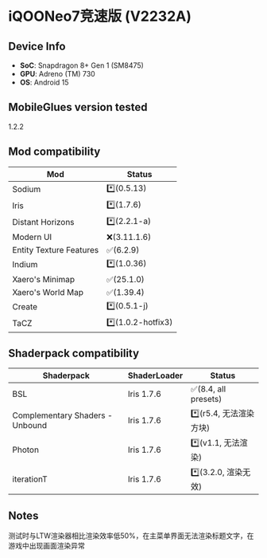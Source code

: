 # iQOONeo7竞速版 (V2232A)

## Device Info

- **SoC**: Snapdragon 8+ Gen 1 (SM8475)
- **GPU**: Adreno (TM) 730
- **OS**: Android 15

## MobileGlues version tested

1.2.2

## Mod compatibility

| **Mod**                 | **Status**        |
| ----------------------- | ----------------- |
| Sodium                  | *️⃣(0.5.13)        |
| Iris                    | *️⃣(1.7.6)         |
| Distant Horizons        | *️⃣(2.2.1-a)       |
| Modern UI               | ❌(3.11.1.6)      |
| Entity Texture Features | ✅(6.2.9)         |
| Indium                  | *️⃣(1.0.36)        |
| Xaero's Minimap         | ✅(25.1.0)        |
| Xaero's World Map       | ✅(1.39.4)        |
| Create                  | *️⃣(0.5.1-j)       |
| TaCZ                    | *️⃣(1.0.2-hotfix3) |Physics Mod Pro    |❌(v172b)

## Shaderpack compatibility

| **Shaderpack**                  | **ShaderLoader** | **Status**              |
| ------------------------------- | ---------------- | ----------------------- |
| BSL                             | Iris 1.7.6       | ✅(8.4, all presets)    |
| Complementary Shaders - Unbound | Iris 1.7.6       | \*️⃣(r5.4, 无法渲染方块) |
| Photon                          | Iris 1.7.6       | *️⃣(v1.1, 无法渲染)   |
| iterationT                      | Iris 1.7.6       | \*️⃣(3.2.0, 渲染无效)    | Derivative Main               |Iris 1.7.6       | *️⃣(d24.4.4,渲染无效）   ｜   
## Notes

测试时与LTW渲染器相比渲染效率低50%，在主菜单界面无法渲染标题文字，在游戏中出现画面渲染异常
